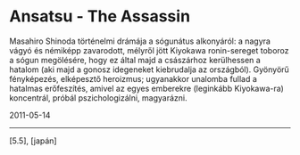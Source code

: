 # Ansatsu - The Assassin

Masahiro Shinoda történelmi drámája a sógunátus alkonyáról: a nagyra vágyó és némiképp zavarodott, mélyről jött Kiyokawa ronin-sereget toboroz a sógun megölésére, hogy ez által majd a császárhoz kerülhessen a hatalom (aki majd a gonosz idegeneket kiebrudalja az országból). Gyönyörű fényképezés, elképesztő heroizmus; ugyanakkor unalomba fullad a hatalmas erőfeszítés, amivel az egyes emberekre (leginkább Kiyokawa-ra) koncentrál, próbál pszichologizálni, magyarázni.

2011-05-14 

----

[5.5], [japán]